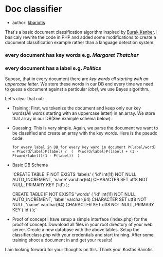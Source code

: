 Doc classifier
==============
 
* author: [kbariotis](mailto:konmpar@gmail.com)

That's a basic document classification algorithm inspired by [Burak Kanber](http://burakkanber.com/blog/machine-learning-naive-bayes-1/). I basicaly rewrite the code in PHP and added some modifications to create a document classification example rather than a language detection system.

### every document has key words e.g. *Margaret Thatcher*
### every document has a label e.g. *Politics*

Supose, that in every document there are *key words all starting with an uppercase letter*. We store these words in our DB end every time we need to guess a document against a particular *label*, we use Bayes algorithm.

Let's clear that out:

* Training:
  First, we tokenize the document and keep only our key words(All words starting with an uppercase letter) in an array. We store that array in our DB(See example schema below). 

* Guessing:
	This is very simple. Again, we parse the document we want to be classified and create an array with the key words. Here is the pseudo code:
	
	`for every label in DB
		for every key word in document
			P(label/word) = P(word/label)P(label) / 
				( 
					P(word/label)P(label) + (1 - P(word/label))(1 - P(label)) 
				)`
						
* Basic DB Schema
	
	`CREATE TABLE IF NOT EXISTS 'labels' (
	  'id' int(11) NOT NULL AUTO_INCREMENT,
	  'name' varchar(64) CHARACTER SET utf8 NOT NULL,
	  PRIMARY KEY ('id')
	);

	CREATE TABLE IF NOT EXISTS 'words' (
	  'id' int(11) NOT NULL AUTO_INCREMENT,
	  'label' varchar(64) CHARACTER SET utf8 NOT NULL,
	  'name' varchar(64) CHARACTER SET utf8 NOT NULL,
	  PRIMARY KEY ('id')
	);`

* Proof of concept
	I have setup a simple interface (index.php) for the proof of concept. Download all files in your root directory of your web server. Create a new database with the above tables. Setup the classifier.class.php with your credentials and start training. After some training shoot a document in and get your results!


I am looking forward for your thoughts on this. Thank you!
Kostas Bariotis
